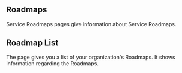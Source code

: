 ## Roadmaps

Service Roadmaps pages give information about Service Roadmaps.

## Roadmap List

The page gives you a list of your organization's Roadmaps. It shows information regarding the Roadmaps.
